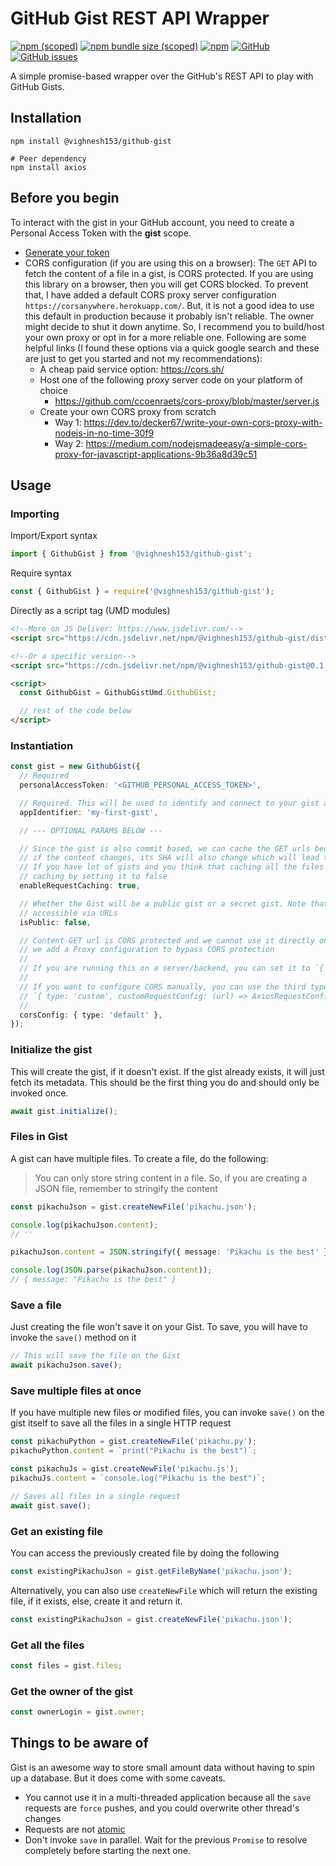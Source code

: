 # GitHub Gist REST API Wrapper

[![npm (scoped)](https://img.shields.io/npm/v/@vighnesh153/-version)](https://www.npmjs.com/package/@vighnesh153/-version)
[![npm bundle size (scoped)](https://img.shields.io/bundlephobia/minzip/@vighnesh153/github-gist)](https://img.shields.io/bundlephobia/minzip/@vighnesh153/github-gist)
[![npm](https://img.shields.io/npm/dt/@vighnesh153/github-gist)](https://img.shields.io/npm/dt/@vighnesh153/github-gist)
[![GitHub](https://img.shields.io/github/license/vighnesh153/vighnesh153-turbo)](https://github.com/vighnesh153/vighnesh153-turbo/blob/main/LICENSE)
[![GitHub issues](https://img.shields.io/github/issues/vighnesh153/vighnesh153-turbo)](https://github.com/vighnesh153/vighnesh153-turbo/issues)

A simple promise-based wrapper over the GitHub's REST API to play with GitHub Gists.

## Installation

```shell
npm install @vighnesh153/github-gist

# Peer dependency
npm install axios
```

## Before you begin

To interact with the gist in your GitHub account, you need to create a Personal Access Token with the **gist** scope.

- [Generate your token](https://github.com/settings/tokens/new?scopes=gist)
- CORS configuration (if you are using this on a browser): The `GET` API to fetch the content of a file in a gist, is
  CORS protected. If you are using this library on a browser, then you will get CORS blocked. To prevent that, I have
  added a default CORS proxy server configuration `https://corsanywhere.herokuapp.com/`. But, it is not a good idea to
  use this default in production because it probably isn't reliable. The owner might decide to shut it down anytime. So,
  I recommend you to build/host your own proxy or opt in for a more reliable one. Following are some helpful links (I
  found these options via a quick google search and these are just to get you started and not my recommendations):
  - A cheap paid service option: https://cors.sh/
  - Host one of the following proxy server code on your platform of choice
    - https://github.com/ccoenraets/cors-proxy/blob/master/server.js
  - Create your own CORS proxy from scratch
    - Way 1: https://dev.to/decker67/write-your-own-cors-proxy-with-nodejs-in-no-time-30f9
    - Way 2: https://medium.com/nodejsmadeeasy/a-simple-cors-proxy-for-javascript-applications-9b36a8d39c51

## Usage

### Importing

Import/Export syntax

```ts
import { GithubGist } from '@vighnesh153/github-gist';
```

Require syntax

```js
const { GithubGist } = require('@vighnesh153/github-gist');
```

Directly as a script tag (UMD modules)

```html
<!--More on JS Deliver: https://www.jsdelivr.com/-->
<script src="https://cdn.jsdelivr.net/npm/@vighnesh153/github-gist/dist/index.umd.js"></script>

<!--Or a specific version-->
<script src="https://cdn.jsdelivr.net/npm/@vighnesh153/github-gist@0.1.0/dist/index.umd.js"></script>

<script>
  const GithubGist = GithubGistUmd.GithubGist;

  // rest of the code below
</script>
```

### Instantiation

```ts
const gist = new GithubGist({
  // Required
  personalAccessToken: '<GITHUB_PERSONAL_ACCESS_TOKEN>',

  // Required. This will be used to identify and connect to your gist among all your other gists.
  appIdentifier: 'my-first-gist',

  // --- OPTIONAL PARAMS BELOW ---

  // Since the gist is also commit based, we can cache the GET urls because git guarantees that
  // if the content changes, its SHA will also change which will lead to a new URL for latest content
  // If you have lot of gists and you think that caching all the files will be heavy, you can disable
  // caching by setting it to false
  enableRequestCaching: true,

  // Whether the Gist will be a public gist or a secret gist. Note that secret gists are still
  // accessible via URLs
  isPublic: false,

  // Content GET url is CORS protected and we cannot use it directly on the frontend. So, by default,
  // we add a Proxy configuration to bypass CORS protection
  //
  // If you are running this on a server/backend, you can set it to `{ type: 'none' }`
  //
  // If you want to configure CORS manually, you can use the third type:
  // `{ type: 'custom', customRequestConfig: (url) => AxiosRequestConfig }`
  //
  corsConfig: { type: 'default' },
});
```

### Initialize the gist

This will create the gist, if it doesn't exist. If the gist already exists, it will just fetch its metadata. This should
be the first thing you do and should only be invoked once.

```ts
await gist.initialize();
```

### Files in Gist

A gist can have multiple files. To create a file, do the following:

> You can only store string content in a file. So, if you are creating a JSON file, remember to stringify the content

```ts
const pikachuJson = gist.createNewFile('pikachu.json');

console.log(pikachuJson.content);
// ''

pikachuJson.content = JSON.stringify({ message: 'Pikachu is the best' });

console.log(JSON.parse(pikachuJson.content));
// { message: "Pikachu is the best" }
```

### Save a file

Just creating the file won't save it on your Gist. To save, you will have to invoke the `save()` method on it

```ts
// This will save the file on the Gist
await pikachuJson.save();
```

### Save multiple files at once

If you have multiple new files or modified files, you can invoke `save()` on the gist itself to save all the files in a
single HTTP request

```ts
const pikachuPython = gist.createNewFile('pikachu.py');
pikachuPython.content = `print("Pikachu is the best")`;

const pikachuJs = gist.createNewFile('pikachu.js');
pikachuJs.content = `console.log("Pikachu is the best")`;

// Saves all files in a single request
await gist.save();
```

### Get an existing file

You can access the previously created file by doing the following

```ts
const existingPikachuJson = gist.getFileByName('pikachu.json');
```

Alternatively, you can also use `createNewFile` which will return the existing file, if it exists, else, create it and
return it.

```ts
const existingPikachuJson = gist.createNewFile('pikachu.json');
```

### Get all the files

```ts
const files = gist.files;
```

### Get the owner of the gist

```ts
const ownerLogin = gist.owner;
```

## Things to be aware of

Gist is an awesome way to store small amount data without having to spin up a database. But it does come with some
caveats.

- You cannot use it in a multi-threaded application because all the `save` requests are `force` pushes, and you could
  overwrite other thread's changes
- Requests are not [atomic](<https://en.wikipedia.org/wiki/Atomicity_(database_systems)>)
- Don't invoke `save` in parallel. Wait for the previous `Promise` to resolve completely before starting the next one.
